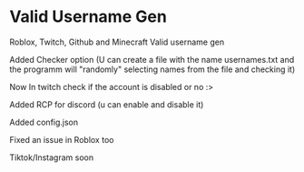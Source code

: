 # Valid Username Gen
Roblox, Twitch, Github and Minecraft Valid username gen

Added Checker option (U can create a file with the name usernames.txt and the programm will "randomly" selecting names from the file and checking it)

Now In twitch check if the account is disabled or no :>

Added RCP for discord (u can enable and disable it)

Added config.json

Fixed an issue in Roblox too

Tiktok/Instagram soon
